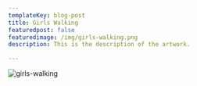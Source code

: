 ```yaml
---
templateKey: blog-post
title: Girls Walking
featuredpost: false
featuredimage: /img/girls-walking.png
description: This is the description of the artwork.

---
```

![girls-walking](/img/girls-walking.png)


